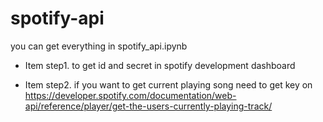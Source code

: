 # spotify-api
you can get everything in spotify_api.ipynb

* Item step1. to get id and secret in spotify development dashboard <br>

* Item step2. if you want to get current playing song need to get key on <br>
https://developer.spotify.com/documentation/web-api/reference/player/get-the-users-currently-playing-track/
